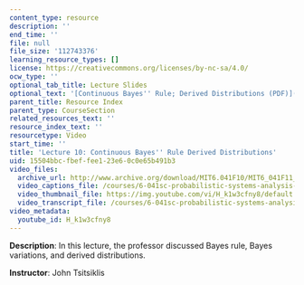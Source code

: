 ```yaml
---
content_type: resource
description: ''
end_time: ''
file: null
file_size: '112743376'
learning_resource_types: []
license: https://creativecommons.org/licenses/by-nc-sa/4.0/
ocw_type: ''
optional_tab_title: Lecture Slides
optional_text: '[Continuous Bayes'' Rule; Derived Distributions (PDF)](/courses/6-041sc-probabilistic-systems-analysis-and-applied-probability-fall-2013/resources/mit6_041scf13_l10)'
parent_title: Resource Index
parent_type: CourseSection
related_resources_text: ''
resource_index_text: ''
resourcetype: Video
start_time: ''
title: 'Lecture 10: Continuous Bayes'' Rule Derived Distributions'
uid: 15504bbc-fbef-fee1-23e6-0c0e65b491b3
video_files:
  archive_url: http://www.archive.org/download/MIT6.041F10/MIT6_041F11_lec10_300k.mp4
  video_captions_file: /courses/6-041sc-probabilistic-systems-analysis-and-applied-probability-fall-2013/H_k1w3cfny8_captions.webvtt
  video_thumbnail_file: https://img.youtube.com/vi/H_k1w3cfny8/default.jpg
  video_transcript_file: /courses/6-041sc-probabilistic-systems-analysis-and-applied-probability-fall-2013/H_k1w3cfny8_transcript.pdf
video_metadata:
  youtube_id: H_k1w3cfny8
---
```


**Description**: In this lecture, the professor discussed Bayes rule, Bayes variations, and derived distributions.

**Instructor**: John Tsitsiklis

